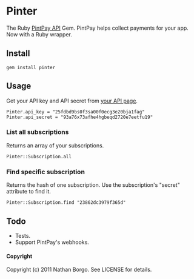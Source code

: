 # Pinter

The Ruby [PintPay API](https://www.pintpay.com/api_docs) Gem. PintPay helps collect payments for your app. Now with a Ruby wrapper.

## Install

    gem install pinter

## Usage

Get your API key and API secret from [your API page](https://www.pintpay.com/api_docs).

    Pinter.api_key = "25fdbd9bs0f3sa00f0ecg3e20bja1fag"
    Pinter.api_secret = "93a76x73afhe4hgbeqd2720e7eetfu19"

### List all subscriptions

Returns an array of your subscriptions.

    Pinter::Subscription.all

### Find specific subscription

Returns the hash of one subscription. Use the subscription's "secret" attribute to find it.

    Pinter::Subscription.find "23862dc3979f365d"

## Todo

*   Tests.
*   Support PintPay's webhooks.

#### Copyright

Copyright (c) 2011 Nathan Borgo. See LICENSE for details.
